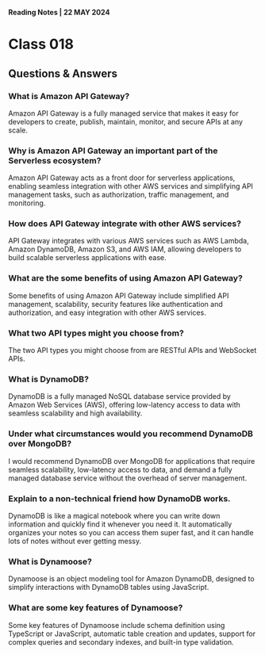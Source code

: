 **Reading Notes | 22 MAY 2024**

# Class 018

## **Questions & Answers**
### What is Amazon API Gateway?
Amazon API Gateway is a fully managed service that makes it easy for developers to create, publish, maintain, monitor, and secure APIs at any scale.

### Why is Amazon API Gateway an important part of the Serverless ecosystem?
Amazon API Gateway acts as a front door for serverless applications, enabling seamless integration with other AWS services and simplifying API management tasks, such as authorization, traffic management, and monitoring.

### How does API Gateway integrate with other AWS services?
API Gateway integrates with various AWS services such as AWS Lambda, Amazon DynamoDB, Amazon S3, and AWS IAM, allowing developers to build scalable serverless applications with ease.

### What are the some benefits of using Amazon API Gateway?
Some benefits of using Amazon API Gateway include simplified API management, scalability, security features like authentication and authorization, and easy integration with other AWS services.

### What two API types might you choose from?
The two API types you might choose from are RESTful APIs and WebSocket APIs.

### What is DynamoDB?
DynamoDB is a fully managed NoSQL database service provided by Amazon Web Services (AWS), offering low-latency access to data with seamless scalability and high availability.

### Under what circumstances would you recommend DynamoDB over MongoDB?
I would recommend DynamoDB over MongoDB for applications that require seamless scalability, low-latency access to data, and demand a fully managed database service without the overhead of server management.

### Explain to a non-technical friend how DynamoDB works.
DynamoDB is like a magical notebook where you can write down information and quickly find it whenever you need it. It automatically organizes your notes so you can access them super fast, and it can handle lots of notes without ever getting messy.

### What is Dynamoose?
Dynamoose is an object modeling tool for Amazon DynamoDB, designed to simplify interactions with DynamoDB tables using JavaScript.

### What are some key features of Dynamoose?
Some key features of Dynamoose include schema definition using TypeScript or JavaScript, automatic table creation and updates, support for complex queries and secondary indexes, and built-in type validation.
